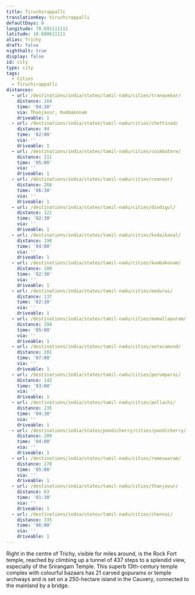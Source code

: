 ```yaml
---
title: Tiruchirappalli
translationKey: tiruchirappalli
defaultDays: 0
longitude: 78.691111111
latitude: 10.808611111
alias: Trichy
draft: false
nighthalt: true
display: false
id: city
type: city
tags:
  - Cities
  - Tiruchirappalli
distances:
  - url: /destinations/india/states/tamil-nadu/cities/tranquebar/
    distance: 164
    time: '04:30'
    via: Thanjavur, Kumbakonam
    driveable: 1
  - url: /destinations/india/states/tamil-nadu/cities/chettinad/
    distance: 94
    time: '02:00'
    via: ''
    driveable: 1
  - url: /destinations/india/states/tamil-nadu/cities/coimbatore/
    distance: 211
    time: '05:00'
    via: ''
    driveable: 1
  - url: /destinations/india/states/tamil-nadu/cities/coonoor/
    distance: 266
    time: '06:30'
    via: ''
    driveable: 1
  - url: /destinations/india/states/tamil-nadu/cities/dindigul/
    distance: 121
    time: '02:30'
    via: ''
    driveable: 1
  - url: /destinations/india/states/tamil-nadu/cities/kodaikanal/
    distance: 190
    time: '04:00'
    via: ''
    driveable: 1
  - url: /destinations/india/states/tamil-nadu/cities/kumbakonam/
    distance: 100
    time: '02:30'
    via: ''
    driveable: 1
  - url: /destinations/india/states/tamil-nadu/cities/madurai/
    distance: 137
    time: '02:30'
    via: ''
    driveable: 1
  - url: /destinations/india/states/tamil-nadu/cities/mamallapuram/
    distance: 294
    time: '05:00'
    via: ''
    driveable: 1
  - url: /destinations/india/states/tamil-nadu/cities/ootacamund/
    distance: 281
    time: '07:00'
    via: ''
    driveable: 1
  - url: /destinations/india/states/tamil-nadu/cities/perumparai/
    distance: 142
    time: '03:00'
    via: ''
    driveable: 1
  - url: /destinations/india/states/tamil-nadu/cities/pollachi/
    distance: 235
    time: '04:30'
    via: ''
    driveable: 1
  - url: /destinations/india/states/pondicherry/cities/pondicherry/
    distance: 209
    time: '04:00'
    via: ''
    driveable: 1
  - url: /destinations/india/states/tamil-nadu/cities/rameswaram/
    distance: 270
    time: '05:00'
    via: ''
    driveable: 1
  - url: /destinations/india/states/tamil-nadu/cities/thanjavur/
    distance: 63
    time: '01:30'
    via: ''
    driveable: 1
  - url: /destinations/india/states/tamil-nadu/cities/chennai/
    distance: 335
    time: '06:00'
    via: ''
    driveable: 1
---
```

















































































































Right in the centre of Trichy, visible for miles around, is the Rock Fort temple, reached by climbing up a tunnel of 437 steps to a splendid view, especially of the Srirangam Temple. This superb 13th-century temple complex with colourful bazaars has 21 carved gopurams or temple archways and is set on a 250-hectare island in the Cauvery, connected to the mainland by a bridge.